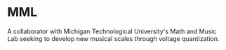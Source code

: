 # MML
A collaborator with Michigan Technological University's Math and Music Lab seeking to develop new musical scales through voltage quantization. 
